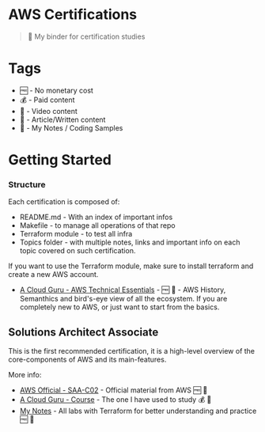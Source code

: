 # AWS Certifications
> 📒 My binder for certification studies

# Tags

* 🆓 - No monetary cost
* 💰 - Paid content
* 📼 - Video content
* 📖 - Article/Written content
* 📝 - My Notes / Coding Samples

# Getting Started

### Structure

Each certification is composed of:
* README.md - With an index of important infos
* Makefile - to manage all operations of that repo
* Terraform module - to test all infra
* Topics folder - with multiple notes, links and important info on each topic covered on such certification.

If you want to use the Terraform module, make sure to install terraform and create a new AWS account.

* [A Cloud Guru - AWS Technical Essentials](https://acloud.guru/learn/aws-technical-essentials) - 🆓  📼 - AWS History, Semanthics and bird's-eye view of all the ecosystem. If you are completely new to AWS, or just want to start from the basics.

## Solutions Architect Associate

This is the first recommended certification, it is a high-level overview of the core-components of AWS and its main-features.

More info:
  * [AWS Official - SAA-C02](https://aws.amazon.com/certification/certified-solutions-architect-associate/) - Official material from AWS 🆓 📖
  * [A Cloud Guru - Course](https://acloud.guru/learn/aws-certified-solutions-architect-associate) - The one I have used to study 💰 📼
  * [My Notes](solutions-architect-associate/) - All labs with Terraform for better understanding and practice 🆓 📝
